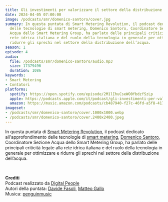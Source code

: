 ```yaml
---
title: Gli investimenti per valorizzare il settore della distribuzione dell’acqua
date: 2024-04-05 07:00:00
image: /podcasts/smr/domenico-santoro/cover.jpg
summary: In questa puntata di Smart Metering Revolution, il podcast dedicato all'approfondimento
  delle tecnologie di smart metering, Domenico Santoro, Coordinatore Sezione
  Acqua dello Smart Metering Group, ha parlato delle principali criticità legate alla
  rete idrica italiana e del ruolo della tecnologia in generale per ottimizzare e
  ridurre gli sprechi nel settore della distribuzione dell’acqua.
season: 1
episode: 4
audio:
  file: /podcasts/smr/domenico-santoro/audio.mp3
  size: 17379496
  duration: 1086
keywords:
- Smart Metering
- Contatori
platforms:
  spotify: https://open.spotify.com/episode/2M1lIhuCseWO0fbdzfSzLp
  apple: https://podcasts.apple.com/it/podcast/gli-investimenti-per-valorizzare-il-settore-della/id1734409224?i=1000651514910
  amazon: https://music.amazon.com/podcasts/cb487940-f27c-46fd-a5f8-4172c9a7dbb1/episodes/3d94601c-450f-4f14-ab52-2b87166926f8/smart-metering-revolution-gli-investimenti-per-valorizzare-il-settore-della-distribuzione-dell%E2%80%99acqua
imageset:
- /podcasts/smr/domenico-santoro/cover.1000x1000.webp
- /podcasts/smr/domenico-santoro/cover.2400x2400.jpeg
---
```


In questa puntata di [Smart Metering Revolution](https://www.innovabilitycircle.com/suom-2023/), il podcast dedicato all'approfondimento delle tecnologie di [smart metering](https://smg-anie.it/), [Domenico Santoro](https://www.linkedin.com/in/domenico-santoro-445696a9/?originalSubdomain=it), Coordinatore Sezione Acqua dello Smart Metering Group, ha parlato delle principali criticità legate alla rete idrica italiana e del ruolo della tecnologia in generale per ottimizzare e ridurre gli sprechi nel settore della distribuzione dell’acqua.

<br>

**Crediti**<br>
Podcast realizzato da [Digital People](https://w3id.org/digitalpeople)<br>
Autori della puntata: [Davide Fasoli](https://www.linkedin.com/in/davide-fasoli-2b3246179/), [Matteo Gallo](https://www.linkedin.com/in/matteo-gallo-4a5ab31a8/)<br>
Musica: [penguinmusic](https://pixabay.com/users/penguinmusic-24940186/)